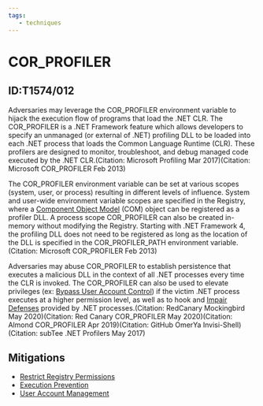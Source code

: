 ```yaml
---
tags:
   - techniques
---
```

# COR_PROFILER
## ID:T1574/012
Adversaries may leverage the COR_PROFILER environment variable to hijack the execution flow of programs that load the .NET CLR. The COR_PROFILER is a .NET Framework feature which allows developers to specify an unmanaged (or external of .NET) profiling DLL to be loaded into each .NET process that loads the Common Language Runtime (CLR). These profilers are designed to monitor, troubleshoot, and debug managed code executed by the .NET CLR.(Citation: Microsoft Profiling Mar 2017)(Citation: Microsoft COR_PROFILER Feb 2013)

The COR_PROFILER environment variable can be set at various scopes (system, user, or process) resulting in different levels of influence. System and user-wide environment variable scopes are specified in the Registry, where a [Component Object Model](/mitre/techniques/T1559/001) (COM) object can be registered as a profiler DLL. A process scope COR_PROFILER can also be created in-memory without modifying the Registry. Starting with .NET Framework 4, the profiling DLL does not need to be registered as long as the location of the DLL is specified in the COR_PROFILER_PATH environment variable.(Citation: Microsoft COR_PROFILER Feb 2013)

Adversaries may abuse COR_PROFILER to establish persistence that executes a malicious DLL in the context of all .NET processes every time the CLR is invoked. The COR_PROFILER can also be used to elevate privileges (ex: [Bypass User Account Control](/mitre/techniques/T1548/002)) if the victim .NET process executes at a higher permission level, as well as to hook and [Impair Defenses](/mitre/techniques/T1562) provided by .NET processes.(Citation: RedCanary Mockingbird May 2020)(Citation: Red Canary COR_PROFILER May 2020)(Citation: Almond COR_PROFILER Apr 2019)(Citation: GitHub OmerYa Invisi-Shell)(Citation: subTee .NET Profilers May 2017)
## Mitigations
* [Restrict Registry Permissions](/mitre/mitigations/M1024)
* [Execution Prevention](/mitre/mitigations/M1038)
* [User Account Management](/mitre/mitigations/M1018)
